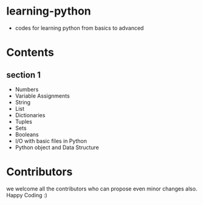 # learning-python
- codes for learning python from basics to advanced

# Contents
## section 1
- Numbers
- Variable Assignments
- String
- List
- Dictionaries
- Tuples
- Sets
- Booleans
- I/O with basic files in Python
- Python object and Data Structure



# Contributors
we welcome all the contributors who can propose even minor changes also. Happy Coding :)
